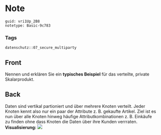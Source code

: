 # Note
```
guid: vri1Up_2B8
notetype: Basic-9c783
```

### Tags
```
datenschutz::07_secure_multiparty
```

## Front
Nennen und erklären Sie ein <b>typisches Beispiel</b> für das
verteilte, private Skalarprodukt.

## Back
Daten sind vertikal partioniert und über mehrere Knoten verteilt.
Jeder Knoten kennt also nur ein paar der Attribute z. B. gekaufte
Artikel. Ziel ist es nun über alle Knoten hinweg häufige
Attributkombinationen z. B. Einkäufe zu finden ohne dass Knoten die
Daten über ihre Kunden verrraten. <b>Visualisierung:</b> <img src="paste-929b7cf81d54244bbd05ee518d34c4dc3a52c599.jpg">
